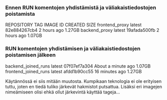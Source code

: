 ### Ennen RUN komentojen yhdistämistä ja väliakaistiedostojen poistamista
REPOSITORY                                   TAG           IMAGE ID       CREATED         SIZE
frontend_proxy                               latest        82e884267cb4   2 hours ago     1.27GB
backend_proxy                                latest        19afada500fb   2 hours ago     1.07GB

### RUN komentojen yhdistämisen ja väliakaistiedostojen poistamisen jälkeen
backend_joined_runs                          latest        07f07ef7a304   About a minute ago   1.07GB
frontend_joined_runs                         latest        afdd1b90cc55   16 minutes ago       1.27GB

Käytännössä ei siis mitään muutosta. Kumpikaan teknologia ei ole erityisen tuttu, joten en tiedä tuliko järkevät hakmistot putsattua.
Lisäksi eri imagejen nimeämiseen olisi ehkä ollut järkevintä käyttää tageja...

